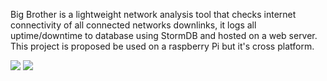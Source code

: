 Big Brother is a lightweight network analysis tool that checks internet connectivity of all connected networks downlinks, it logs all uptime/downtime to database using StormDB and hosted on a web server. 
This project is proposed be used on a raspberry Pi but it's cross platform.

<img src="https://github.com/UMichael/big-brother/blob/master/media/login.png"/>
<img src="https://github.com/UMichael/big-brother/blob/master/media/home.png"/>
